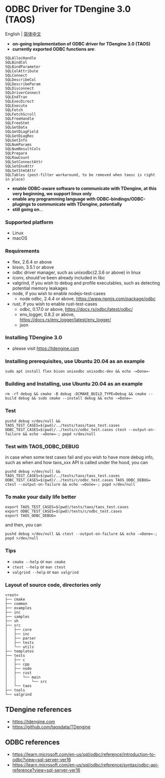 # ODBC Driver for TDengine 3.0 (TAOS) #
English | [简体中文](README.cn.md)
- **on-going implementation of ODBC driver for TDengine 3.0 (TAOS)**
- **currently exported ODBC functions are**:
```
SQLAllocHandle
SQLBindCol
SQLBindParameter
SQLColAttribute
SQLConnect
SQLDescribeCol
SQLDescribeParam
SQLDisconnect
SQLDriverConnect
SQLEndTran
SQLExecDirect
SQLExecute
SQLFetch
SQLFetchScroll
SQLFreeHandle
SQLFreeStmt
SQLGetData
SQLGetDiagField
SQLGetDiagRec
SQLGetInfo
SQLNumParams
SQLNumResultCols
SQLPrepare
SQLRowCount
SQLSetConnectAttr
SQLSetEnvAttr
SQLSetStmtAttr
SQLTables (post-filter workaround, to be removed when taosc is right in place)
```
- **enable ODBC-aware software to communicate with TDengine, at this very beginning, we support linux only**
- **enable any programming language with ODBC-bindings/ODBC-plugings to communicate with TDengine, potentially**
- **still going on**...

### Supported platform
- Linux
- macOS

### Requirements
- flex, 2.6.4 or above
- bison, 3.5.1 or above
- odbc driver manager, such as unixodbc(2.3.6 or above) in linux
- iconv, should've been already included in libc
- valgrind, if you wish to debug and profile executables, such as detecting potential memory leakages
- node, if you wish to enable nodejs-test-cases
  - node odbc, 2.4.4 or above, https://www.npmjs.com/package/odbc
- rust, if you wish to enable rust-test-cases
  - odbc, 0.17.0 or above, https://docs.rs/odbc/latest/odbc/
  - env_logger, 0.8.2 or above, https://docs.rs/env_logger/latest/env_logger/
  - json

### Installing TDengine 3.0
- please visit https://tdengine.com

### Installing prerequisites, use Ubuntu 20.04 as an example
```
sudo apt install flex bison unixodbc unixodbc-dev && echo -=Done=-
```

### Building and Installing, use Ubuntu 20.04 as an example
```
rm -rf debug && cmake -B debug -DCMAKE_BUILD_TYPE=Debug && cmake --build debug && sudo cmake --install debug && echo -=Done=-
```

### Test
```
pushd debug >/dev/null && TAOS_TEST_CASES=$(pwd)/../tests/taos/taos_test.cases ODBC_TEST_CASES=$(pwd)/../tests/c/odbc_test.cases ctest --output-on-failure && echo -=Done=-; popd >/dev/null
```

### Test with TAOS_ODBC_DEBUG
in case when some test cases fail and you wish to have more debug info, such as when and how taos_xxx API is called under the hood, you can
```
pushd debug >/dev/null && TAOS_TEST_CASES=$(pwd)/../tests/taos/taos_test.cases ODBC_TEST_CASES=$(pwd)/../tests/c/odbc_test.cases TAOS_ODBC_DEBUG= ctest --output-on-failure && echo -=Done=-; popd >/dev/null
```

### To make your daily life better
```
export TAOS_TEST_CASES=$(pwd)/tests/taos/taos_test.cases
export ODBC_TEST_CASES=$(pwd)/tests/c/odbc_test.cases
export TAOS_ODBC_DEBUG=
```
and then, you can
```
pushd debug >/dev/null && ctest --output-on-failure && echo -=Done=-; popd >/dev/null
```

### Tips
- `cmake --help` or `man cmake`
- `ctest --help` or `man ctest`
- `valgrind --help` or `man valgrind`

### Layout of source code, directories only
```
<root>
├── cmake
├── common
├── examples
├── inc
├── samples
├── sh
├── src
│   ├── core
│   ├── inc
│   ├── parser
│   ├── tests
│   └── utils
├── templates
├── tests
│   ├── c
│   ├── cpp
│   ├── node
│   ├── rust
│   │   └── main
│   │       └── src
│   └── taos
├── tools
└── valgrind
```

## TDengine references
- https://tdengine.com
- https://github.com/taosdata/TDengine

## ODBC references
- https://learn.microsoft.com/en-us/sql/odbc/reference/introduction-to-odbc?view=sql-server-ver16
- https://learn.microsoft.com/en-us/sql/odbc/reference/syntax/odbc-api-reference?view=sql-server-ver16

